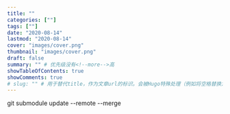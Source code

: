 ```yaml
---
title: ""
categories: [""]
tags: [""]
date: "2020-08-14"
lastmod: "2020-08-14"
cover: "images/cover.png"
thumbnail: "images/cover.png"
draft: false
summary: "" # 优先级没有<!--more-->高
showTableOfContents: true
showComments: true
# slug: "" # 用于替代title，作为文章url的标识。会被Hugo特殊处理（例如将空格替换为“-”），适用于SEO优化
---
```



git submodule update --remote --merge
